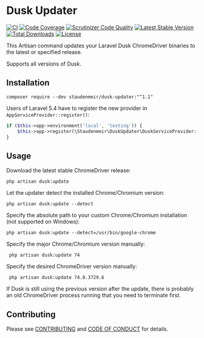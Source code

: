 # Dusk Updater

[![CI](https://github.com/staudenmeir/dusk-updater/actions/workflows/ci.yml/badge.svg)](https://github.com/staudenmeir/dusk-updater/actions/workflows/ci.yml)
[![Code Coverage](https://scrutinizer-ci.com/g/staudenmeir/dusk-updater/badges/coverage.png?b=master)](https://scrutinizer-ci.com/g/staudenmeir/dusk-updater/?branch=master)
[![Scrutinizer Code Quality](https://scrutinizer-ci.com/g/staudenmeir/dusk-updater/badges/quality-score.png?b=master)](https://scrutinizer-ci.com/g/staudenmeir/dusk-updater/?branch=master)
[![Latest Stable Version](https://poser.pugx.org/staudenmeir/dusk-updater/v/stable)](https://packagist.org/packages/staudenmeir/dusk-updater)
[![Total Downloads](https://poser.pugx.org/staudenmeir/dusk-updater/downloads)](https://packagist.org/packages/staudenmeir/dusk-updater/stats)
[![License](https://poser.pugx.org/staudenmeir/dusk-updater/license)](https://github.com/staudenmeir/dusk-updater/blob/master/LICENSE)

This Artisan command updates your Laravel Dusk ChromeDriver binaries to the latest or specified release.

Supports all versions of Dusk.

## Installation

    composer require --dev staudenmeir/dusk-updater:"^1.1"

Users of Laravel 5.4 have to register the new provider in `AppServiceProvider::register()`:

```php
if ($this->app->environment('local', 'testing')) {
    $this->app->register(\Staudenmeir\DuskUpdater\DuskServiceProvider::class);
}
```

## Usage

Download the latest stable ChromeDriver release:

    php artisan dusk:update

Let the updater detect the installed Chrome/Chromium version:

    php artisan dusk:update --detect

Specify the absolute path to your custom Chrome/Chromium installation (not supported on Windows):

    php artisan dusk:update --detect=/usr/bin/google-chrome

Specify the major Chrome/Chromium version manually:

     php artisan dusk:update 74

Specify the desired ChromeDriver version manually:

     php artisan dusk:update 74.0.3729.6
     
If Dusk is still using the previous version after the update, there is probably an old ChromeDriver process running that you need to terminate first.

## Contributing

Please see [CONTRIBUTING](.github/CONTRIBUTING.md) and [CODE OF CONDUCT](.github/CODE_OF_CONDUCT.md) for details.
